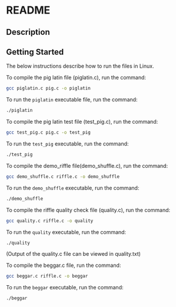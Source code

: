 # README

## Description

  
## Getting Started
The below instructions describe how to run the files in Linux.

To compile the pig latin file (piglatin.c), run the command:

```bash
gcc piglatin.c pig.c -o piglatin
```
To run the ```piglatin``` executable file, run the command:
```bash
./piglatin
```


To compile the pig latin test file (test_pig.c), run the command:

```bash
gcc test_pig.c pig.c -o test_pig
```

To run the ```test_pig``` executable, run the command:
```bash
./test_pig
```


To compile the demo_riffle file(demo_shuffle.c), run the command:
```bash
gcc demo_shuffle.c riffle.c -o demo_shuffle
```

To run the ```demo_shuffle``` executable, run the command:
```bash
./demo_shuffle
```
  

To compile the riffle quality check file (quality.c), run the command:
```bash
gcc quality.c riffle.c -o quality
```

To run the ```quality``` executable, run the command:
```bash
./quality
```

(Output of the quality.c file can be viewed in quality.txt)
  

To compile the beggar.c file, run the command:
```bash
gcc beggar.c riffle.c -o beggar
```

To run the ```beggar``` executable, run the command:
```bash
./beggar
```
